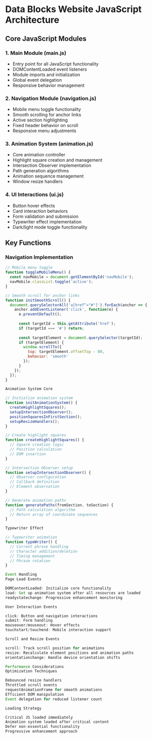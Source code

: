 # Data Blocks Website JavaScript Architecture

## Core JavaScript Modules

### 1. Main Module (main.js)
- Entry point for all JavaScript functionality
- DOMContentLoaded event listeners
- Module imports and initialization
- Global event delegation
- Responsive behavior management

### 2. Navigation Module (navigation.js)
- Mobile menu toggle functionality
- Smooth scrolling for anchor links
- Active section highlighting
- Fixed header behavior on scroll
- Responsive menu adjustments

### 3. Animation System (animation.js)
- Core animation controller
- Highlight square creation and management
- Intersection Observer implementation
- Path generation algorithms
- Animation sequence management
- Window resize handlers

### 4. UI Interactions (ui.js)
- Button hover effects
- Card interaction behaviors
- Form validation and submission
- Typewriter effect implementation
- Dark/light mode toggle functionality

## Key Functions

### Navigation Implementation
```javascript
// Mobile menu toggle
function toggleMobileMenu() {
  const navMobile = document.getElementById('navMobile');
  navMobile.classList.toggle('active');
}

// Smooth scroll for anchor links
function initSmoothScroll() {
  document.querySelectorAll('a[href^="#"]').forEach(anchor => {
    anchor.addEventListener('click', function(e) {
      e.preventDefault();
      
      const targetId = this.getAttribute('href');
      if (targetId === '#') return;
      
      const targetElement = document.querySelector(targetId);
      if (targetElement) {
        window.scrollTo({
          top: targetElement.offsetTop - 80,
          behavior: 'smooth'
        });
      }
    });
  });
}

Animation System Core

// Initialize animation system
function initAnimationSystem() {
  createHighlightSquares();
  setupIntersectionObserver();
  positionSquaresInFirstSection();
  setupResizeHandlers();
}

// Create highlight squares
function createHighlightSquares() {
  // Square creation logic
  // Position calculation
  // DOM insertion
}

// Intersection Observer setup
function setupIntersectionObserver() {
  // Observer configuration
  // Callback definition
  // Element observation
}

// Generate animation paths
function generatePaths(fromSection, toSection) {
  // Path calculation algorithm
  // Return array of coordinate sequences
}

Typewriter Effect

// Typewriter animation
function typeWriter() {
  // Current phrase handling
  // Character addition/deletion
  // Timing management
  // Phrase rotation
}

Event Handling
Page Load Events

DOMContentLoaded: Initialize core functionality
load: Set up animation system after all resources are loaded
readystatechange: Progressive enhancement monitoring

User Interaction Events

click: Button and navigation interactions
submit: Form handling
mouseover/mouseout: Hover effects
touchstart/touchend: Mobile interaction support

Scroll and Resize Events

scroll: Track scroll position for animations
resize: Recalculate element positions and animation paths
orientationchange: Handle device orientation shifts

Performance Considerations
Optimization Techniques

Debounced resize handlers
Throttled scroll events
requestAnimationFrame for smooth animations
Efficient DOM manipulation
Event delegation for reduced listener count

Loading Strategy

Critical JS loaded immediately
Animation system loaded after critical content
Defer non-essential functionality
Progressive enhancement approach